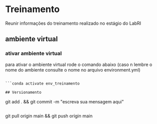 # Treinamento
Reunir informações do treinamento realizado no estágio do LabRI

## ambiente virtual 

### ativar ambiente virtual

para ativar o ambiente virtual rode o comando abaixo (caso n lembre o nome do ambiente consulte o nome no arquivo environment.yml)

```

```conda activate env_treinamento

## Versionamento 

```
git add . && git commit -m "escreva sua mensagem aqui"
```
```
git pull origin main && git push origin main 
```